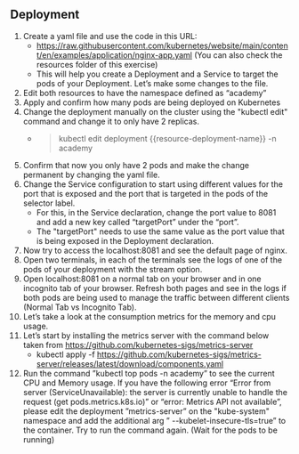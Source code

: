 ## Deployment

1. Create a yaml file and use the code in this URL:
    - https://raw.githubusercontent.com/kubernetes/website/main/content/en/examples/application/nginx-app.yaml (You can also check the resources folder of this exercise)
    - This will help you create a Deployment and a Service to target the pods of your Deployment. Let’s make some changes to the file. 
2. Edit both resources to have the namespace defined as “academy”
3. Apply and confirm how many pods are being deployed on Kubernetes
4. Change the deployment manually on the cluster using the "kubectl edit" command and change it to only have 2 replicas.
    - > kubectl edit deployment {{resource-deployment-name}} -n academy
5. Confirm that now you only have 2 pods and make the change permanent by changing the yaml file.
6. Change the Service configuration to start using different values for the port that is exposed and the port that is targeted in the pods of the selector label. 
    - For this, in the Service declaration, change the port value to 8081 and add a new key called “targetPort” under the “port”.
    - The "targetPort" needs to use the same value as the port value that is being exposed in the Deployment declaration.
7. Now try to access the localhost:8081 and see the default page of nginx.
8. Open two terminals, in each of the terminals see the logs of one of the pods of your deployment with the stream option.
9. Open localhost:8081 on a normal tab on your browser and in one incognito tab of your browser. Refresh both pages and see in the logs if both pods are being used to manage the traffic between different clients (Normal Tab vs Incognito Tab).
10. Let’s take a look at the consumption metrics for the memory and cpu usage.
11. Let’s start by installing the metrics server with the command below taken from https://github.com/kubernetes-sigs/metrics-server 
    - kubectl apply -f https://github.com/kubernetes-sigs/metrics-server/releases/latest/download/components.yaml
12. Run the command ”kubectl top pods -n academy” to see the current CPU and Memory usage. If you have the following error  “Error from server (ServiceUnavailable): the server is currently unable to handle the request (get pods.metrics.k8s.io)” or “error: Metrics API not available”, please edit the deployment ”metrics-server” on the "kube-system" namespace and add the additional arg ” --kubelet-insecure-tls=true” to the container. Try to run the command again. (Wait for the pods to be running)
